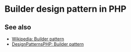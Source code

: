 # Builder design pattern in PHP

## See also

* [Wikipedia: Builder pattern](https://en.wikipedia.org/wiki/Builder_pattern)
* [DesignPatternsPHP: Builder pattern](http://designpatternsphp.readthedocs.io/en/latest/Creational/Builder/README.html)

